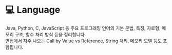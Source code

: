 # 💻 Language

Java, Python, C, JavaScript 등 주요 프로그래밍 언어의 기본 문법, 특징, 자료형, 메모리 구조, 함수 처리 방식 등을 정리합니다.  
면접에서 자주 나오는 Call by Value vs Reference, String 처리, 메모리 모델 등도 포함됩니다.
